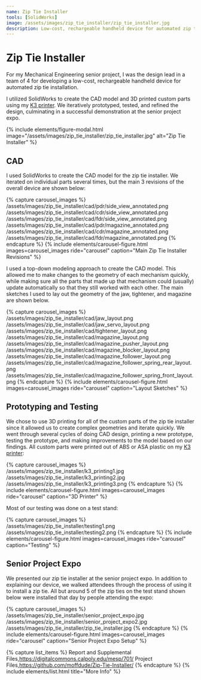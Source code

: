 ```yaml
---
name: Zip Tie Installer
tools: [SolidWorks]
image: /assets/images/zip_tie_installer/zip_tie_installer.jpg
description: Low-cost, rechargeable handheld device for automated zip tie installation (Mechanical Engineering senior project).
---
```


# Zip Tie Installer

For my Mechanical Engineering senior project, I was the design lead in a team of
4 for developing a low-cost, rechargeable handheld device for automated zip tie
installation.

I utilized SolidWorks to create the CAD model and 3D printed custom parts using
my [K3 printer](/projects/02-k3). We iteratively prototyped, tested, and refined
the design, culminating in a successful demonstration at the senior project
expo.

{% include elements/figure-modal.html image="/assets/images/zip_tie_installer/zip_tie_installer.jpg" alt="Zip Tie Installer" %}

## CAD

I used SolidWorks to create the CAD model for the zip tie installer.
We iterated on individual parts several times, but the main 3 revisions of the
overall device are shown below:

{% capture carousel_images %}
/assets/images/zip_tie_installer/cad/pdr/side_view_annotated.png
/assets/images/zip_tie_installer/cad/cdr/side_view_annotated.png
/assets/images/zip_tie_installer/cad/fdr/side_view_annotated.png
/assets/images/zip_tie_installer/cad/pdr/magazine_annotated.png
/assets/images/zip_tie_installer/cad/cdr/magazine_annotated.png
/assets/images/zip_tie_installer/cad/fdr/magazine_annotated.png
{% endcapture %}
{% include elements/carousel-figure.html images=carousel_images ride="carousel" caption="Main Zip Tie Installer Revisions" %}

I used a top-down modeling approach to create the CAD model. This allowed me to
make changes to the geometry of each mechanism quickly, while making sure all
the parts that made up that mechanism could (usually) update automatically so
that they still worked with each other. The main sketches I used to lay out the
geometry of the jaw, tightener, and magazine are shown below.

{% capture carousel_images %}
/assets/images/zip_tie_installer/cad/jaw_layout.png
/assets/images/zip_tie_installer/cad/jaw_servo_layout.png
/assets/images/zip_tie_installer/cad/tightener_layout.png
/assets/images/zip_tie_installer/cad/magazine_layout.png
/assets/images/zip_tie_installer/cad/magazine_pusher_layout.png
/assets/images/zip_tie_installer/cad/magazine_blocker_layout.png
/assets/images/zip_tie_installer/cad/magazine_follower_layout.png
/assets/images/zip_tie_installer/cad/magazine_follower_spring_rear_layout.png
/assets/images/zip_tie_installer/cad/magazine_follower_spring_front_layout.png
{% endcapture %}
{% include elements/carousel-figure.html images=carousel_images ride="carousel" caption="Layout Sketches" %}

## Prototyping and Testing

We chose to use 3D printing for all of the custom parts of the zip tie installer
since it allowed us to create complex geometries and iterate quickly. We went
through several cycles of doing CAD design, printing a new prototype, testing
the prototype, and making improvements to the model based on our findings. All
custom parts were printed out of ABS or ASA plastic on my
[K3 printer](/projects/02-k3):

{% capture carousel_images %}
/assets/images/zip_tie_installer/k3_printing1.jpg
/assets/images/zip_tie_installer/k3_printing2.jpg
/assets/images/zip_tie_installer/k3_printing3.png
{% endcapture %}
{% include elements/carousel-figure.html images=carousel_images ride="carousel" caption="3D Printer" %}

Most of our testing was done on a test stand:

{% capture carousel_images %}
/assets/images/zip_tie_installer/testing1.png
/assets/images/zip_tie_installer/testing2.png
{% endcapture %}
{% include elements/carousel-figure.html images=carousel_images ride="carousel" caption="Testing" %}

## Senior Project Expo

We presented our zip tie installer at the senior project expo. In addition to
explaining our device, we walked attendees through the process of using it to
install a zip tie. All but around 5 of the zip ties on the test stand
shown below were installed that day by people attending the expo:

{% capture carousel_images %}
/assets/images/zip_tie_installer/senior_project_expo.jpg
/assets/images/zip_tie_installer/senior_project_expo2.jpg
/assets/images/zip_tie_installer/zip_tie_installer.jpg
{% endcapture %}
{% include elements/carousel-figure.html images=carousel_images ride="carousel" caption="Senior Project Expo Setup" %}

{% capture list_items %}
Report and Supplemental Files,https://digitalcommons.calpoly.edu/mesp/701/
Project Files,https://github.com/moffdude/Zip-Tie-Installer/
{% endcapture %}
{% include elements/list.html title="More Info" %}
